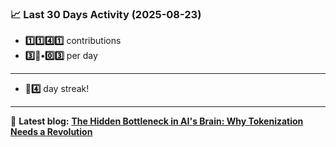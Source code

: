 <!--START_STATS-->
### 📈 Last 30 Days Activity (2025-08-23)  
- **1️⃣1️⃣4️⃣1️⃣** contributions  
- **3️⃣🎱•0️⃣3️⃣** per day
---
- **🎱4️⃣** day streak!
---
📝 **Latest blog:** [**The Hidden Bottleneck in AI's Brain: Why Tokenization Needs a Revolution**](https://andriak.com/blog/tokenization-revolution)
<!--END_STATS-->
